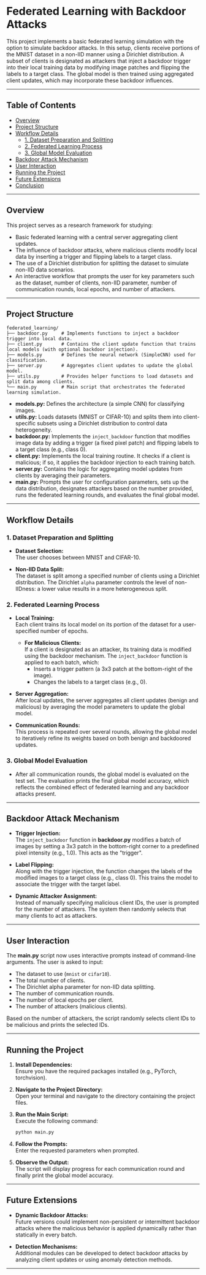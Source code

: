 # Federated Learning with Backdoor Attacks

This project implements a basic federated learning simulation with the option to simulate backdoor attacks. In this setup, clients receive portions of the MNIST dataset in a non-IID manner using a Dirichlet distribution. A subset of clients is designated as attackers that inject a backdoor trigger into their local training data by modifying image patches and flipping the labels to a target class. The global model is then trained using aggregated client updates, which may incorporate these backdoor influences.

---

## Table of Contents

- [Overview](#overview)
- [Project Structure](#project-structure)
- [Workflow Details](#workflow-details)
  - [1. Dataset Preparation and Splitting](#1-dataset-preparation-and-splitting)
  - [2. Federated Learning Process](#2-federated-learning-process)
  - [3. Global Model Evaluation](#3-global-model-evaluation)
- [Backdoor Attack Mechanism](#backdoor-attack-mechanism)
- [User Interaction](#user-interaction)
- [Running the Project](#running-the-project)
- [Future Extensions](#future-extensions)
- [Conclusion](#conclusion)

---

## Overview

This project serves as a research framework for studying:
- Basic federated learning with a central server aggregating client updates.
- The influence of backdoor attacks, where malicious clients modify local data by inserting a trigger and flipping labels to a target class.
- The use of a Dirichlet distribution for splitting the dataset to simulate non-IID data scenarios.
- An interactive workflow that prompts the user for key parameters such as the dataset, number of clients, non-IID parameter, number of communication rounds, local epochs, and number of attackers.

---

## Project Structure

```
federated_learning/
├── backdoor.py     # Implements functions to inject a backdoor trigger into local data.
├── client.py       # Contains the client update function that trains local models (with optional backdoor injection).
├── models.py       # Defines the neural network (SimpleCNN) used for classification.
├── server.py       # Aggregates client updates to update the global model.
├── utils.py        # Provides helper functions to load datasets and split data among clients.
└── main.py         # Main script that orchestrates the federated learning simulation.
```

- **models.py:** Defines the architecture (a simple CNN) for classifying images.
- **utils.py:** Loads datasets (MNIST or CIFAR-10) and splits them into client-specific subsets using a Dirichlet distribution to control data heterogeneity.
- **backdoor.py:** Implements the `inject_backdoor` function that modifies image data by adding a trigger (a fixed pixel patch) and flipping labels to a target class (e.g., class 0).
- **client.py:** Implements the local training routine. It checks if a client is malicious; if so, it applies the backdoor injection to each training batch.
- **server.py:** Contains the logic for aggregating model updates from clients by averaging their parameters.
- **main.py:** Prompts the user for configuration parameters, sets up the data distribution, designates attackers based on the number provided, runs the federated learning rounds, and evaluates the final global model.

---

## Workflow Details

### 1. Dataset Preparation and Splitting

- **Dataset Selection:**  
  The user chooses between MNIST and CIFAR-10.

- **Non-IID Data Split:**  
  The dataset is split among a specified number of clients using a Dirichlet distribution. The Dirichlet `alpha` parameter controls the level of non-IIDness: a lower value results in a more heterogeneous split.

### 2. Federated Learning Process

- **Local Training:**  
  Each client trains its local model on its portion of the dataset for a user-specified number of epochs.
  
  - **For Malicious Clients:**  
    If a client is designated as an attacker, its training data is modified using the backdoor mechanism. The `inject_backdoor` function is applied to each batch, which:
    - Inserts a trigger pattern (a 3x3 patch at the bottom-right of the image).
    - Changes the labels to a target class (e.g., 0).

- **Server Aggregation:**  
  After local updates, the server aggregates all client updates (benign and malicious) by averaging the model parameters to update the global model.

- **Communication Rounds:**  
  This process is repeated over several rounds, allowing the global model to iteratively refine its weights based on both benign and backdoored updates.

### 3. Global Model Evaluation

- After all communication rounds, the global model is evaluated on the test set. The evaluation prints the final global model accuracy, which reflects the combined effect of federated learning and any backdoor attacks present.

---

## Backdoor Attack Mechanism

- **Trigger Injection:**  
  The `inject_backdoor` function in **backdoor.py** modifies a batch of images by setting a 3x3 patch in the bottom-right corner to a predefined pixel intensity (e.g., 1.0). This acts as the "trigger".

- **Label Flipping:**  
  Along with the trigger injection, the function changes the labels of the modified images to a target class (e.g., class 0). This trains the model to associate the trigger with the target label.

- **Dynamic Attacker Assignment:**  
  Instead of manually specifying malicious client IDs, the user is prompted for the number of attackers. The system then randomly selects that many clients to act as attackers.

---

## User Interaction

The **main.py** script now uses interactive prompts instead of command-line arguments. The user is asked to input:
- The dataset to use (`mnist` or `cifar10`).
- The total number of clients.
- The Dirichlet alpha parameter for non-IID data splitting.
- The number of communication rounds.
- The number of local epochs per client.
- The number of attackers (malicious clients).

Based on the number of attackers, the script randomly selects client IDs to be malicious and prints the selected IDs.

---

## Running the Project

1. **Install Dependencies:**  
   Ensure you have the required packages installed (e.g., PyTorch, torchvision).

2. **Navigate to the Project Directory:**  
   Open your terminal and navigate to the directory containing the project files.

3. **Run the Main Script:**  
   Execute the following command:
   ```bash
   python main.py
   ```
4. **Follow the Prompts:**  
   Enter the requested parameters when prompted.

5. **Observe the Output:**  
   The script will display progress for each communication round and finally print the global model accuracy.

---

## Future Extensions

- **Dynamic Backdoor Attacks:**  
  Future versions could implement non-persistent or intermittent backdoor attacks where the malicious behavior is applied dynamically rather than statically in every batch.

- **Detection Mechanisms:**  
  Additional modules can be developed to detect backdoor attacks by analyzing client updates or using anomaly detection methods.

---
